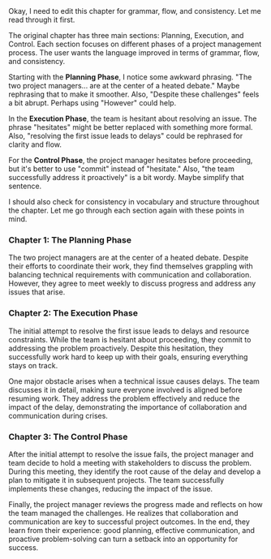 <think>
Okay, I need to edit this chapter for grammar, flow, and consistency. Let me read through it first.

The original chapter has three main sections: Planning, Execution, and Control. Each section focuses on different phases of a project management process. The user wants the language improved in terms of grammar, flow, and consistency.

Starting with the **Planning Phase**, I notice some awkward phrasing. "The two project managers... are at the center of a heated debate." Maybe rephrasing that to make it smoother. Also, "Despite these challenges" feels a bit abrupt. Perhaps using "However" could help.

In the **Execution Phase**, the team is hesitant about resolving an issue. The phrase "hesitates" might be better replaced with something more formal. Also, "resolving the first issue leads to delays" could be rephrased for clarity and flow.

For the **Control Phase**, the project manager hesitates before proceeding, but it's better to use "commit" instead of "hesitate." Also, "the team successfully address it proactively" is a bit wordy. Maybe simplify that sentence.

I should also check for consistency in vocabulary and structure throughout the chapter. Let me go through each section again with these points in mind.
</think>

### **Chapter 1: The Planning Phase**

The two project managers are at the center of a heated debate. Despite their efforts to coordinate their work, they find themselves grappling with balancing technical requirements with communication and collaboration. However, they agree to meet weekly to discuss progress and address any issues that arise.

### **Chapter 2: The Execution Phase**

The initial attempt to resolve the first issue leads to delays and resource constraints. While the team is hesitant about proceeding, they commit to addressing the problem proactively. Despite this hesitation, they successfully work hard to keep up with their goals, ensuring everything stays on track.

One major obstacle arises when a technical issue causes delays. The team discusses it in detail, making sure everyone involved is aligned before resuming work. They address the problem effectively and reduce the impact of the delay, demonstrating the importance of collaboration and communication during crises.

### **Chapter 3: The Control Phase**

After the initial attempt to resolve the issue fails, the project manager and team decide to hold a meeting with stakeholders to discuss the problem. During this meeting, they identify the root cause of the delay and develop a plan to mitigate it in subsequent projects. The team successfully implements these changes, reducing the impact of the issue.

Finally, the project manager reviews the progress made and reflects on how the team managed the challenges. He realizes that collaboration and communication are key to successful project outcomes. In the end, they learn from their experience: good planning, effective communication, and proactive problem-solving can turn a setback into an opportunity for success.